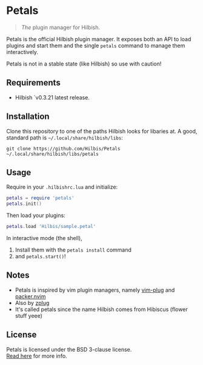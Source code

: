# Petals
> *The* plugin manager for Hilbish.

Petals is the official Hilbish plugin manager. It exposes both an API to
load plugins and start them and the single `petals` command to
manage them interactively.

Petals is not in a stable state (like Hilbish) so use with caution!

## Requirements
- Hilbish `v0.3.21
latest release.

## Installation
Clone this repository to one of the paths Hilbish looks for libaries at.
A good, standard path is `~/.local/share/hilbish/libs`:  
```
git clone https://github.com/Hilbis/Petals ~/.local/share/hilbish/libs/petals
```

## Usage
Require in your `.hilbishrc.lua` and initialize:
```lua
petals = require 'petals'
petals.init()
```

Then load your plugins:
```lua
petals.load 'Hilbis/sample.petal'
```

In interactive mode (the shell),  
1. Install them with the `petals install` command
2. and `petals.start()`!

## Notes
- Petals is inspired by vim plugin managers,
namely [vim-plug](https://github.com/junegunn/vim-plug) and
[packer.nvim](https://github.com/wbthomason/packer.nvim)
- Also by [zplug](https://github.com/zplug/zplug)
- It's called petals since the name Hilbish comes from Hibiscus
(flower stuff yeee)

## License
Petals is licensed under the BSD 3-clause license.  
[Read here](LICENSE) for more info.
